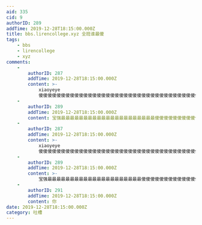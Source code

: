 ```yaml
---
aid: 335
cid: 9
authorID: 289
addTime: 2019-12-28T18:15:00.000Z
title: bbs.lirencollege.xyz 全班谁最傻
tags:
    - bbs
    - lirencollege
    - xyz
comments:
    -
        authorID: 287
        addTime: 2019-12-28T18:15:00.000Z
        content: >-
            xiaoyeye
            傻傻傻傻傻傻傻傻傻傻傻傻傻傻傻傻傻傻傻傻傻傻傻傻傻傻傻傻傻傻傻傻傻傻傻傻傻傻傻傻傻傻傻傻傻傻傻傻傻傻傻傻傻傻傻傻傻傻傻傻傻傻傻傻傻傻傻傻傻傻傻傻傻傻傻傻傻傻傻傻傻傻傻傻傻傻傻傻傻傻傻傻傻傻
    -
        authorID: 289
        addTime: 2019-12-28T18:15:00.000Z
        content: 宝强最最最最最最最最最最最最最最最最最最最最最傻傻傻傻傻傻傻傻傻傻傻傻傻傻傻傻傻傻傻傻傻傻傻傻
    -
        authorID: 287
        addTime: 2019-12-28T18:15:00.000Z
        content: >-
            xiaoyeye
            傻傻傻傻傻傻傻傻傻傻傻傻傻傻傻傻傻傻傻傻傻傻傻傻傻傻傻傻傻傻傻傻傻傻傻傻傻傻傻傻傻傻傻傻傻傻傻傻傻傻傻傻傻傻傻傻傻傻傻傻傻傻傻傻傻傻傻傻傻傻傻傻傻傻傻傻傻傻傻傻傻傻傻傻傻傻傻傻傻傻傻傻傻傻
    -
        authorID: 289
        addTime: 2019-12-28T18:15:00.000Z
        content: >-
            宝强最最最最最最最最最最最最最最最最最最最最最傻傻傻傻傻傻傻傻傻傻傻傻傻傻傻傻傻傻傻傻傻傻傻傻宝强最最最最最最最最最最最最最最最最最最最最最傻傻傻傻傻傻傻傻傻傻傻傻傻傻傻傻傻傻傻傻傻傻傻傻宝强最最最最最最最最最最最最最最最最最最最最最傻傻傻傻傻傻傻傻傻傻傻傻傻傻傻傻傻傻傻傻傻傻傻傻宝强最最最最最最最最最最最最最最最最最最最最最傻傻傻傻傻傻傻傻傻傻傻傻傻傻傻傻傻傻傻傻傻傻傻傻宝强最最最最最最最最最最最最最最最最最最最最最傻傻傻傻傻傻傻傻傻傻傻傻傻傻傻傻傻傻傻傻傻傻傻傻宝强最最最最最最最最最最最最最最最最最最最最最傻傻傻傻傻傻傻傻傻傻傻傻傻傻傻傻傻傻傻傻傻傻傻傻
    -
        authorID: 291
        addTime: 2019-12-28T18:15:00.000Z
        content: 你
date: 2019-12-28T18:15:00.000Z
category: 吐槽
---
```



